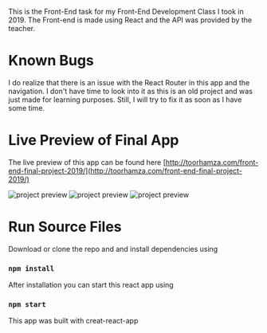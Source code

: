 This is the Front-End task for my Front-End Development Class I took in 2019. The Front-end is made using React and the API was provided by the teacher.

# Known Bugs
I do realize that there is an issue with the React Router in this app and the navigation. I don't have time to look into it as this is an old project and was just made for learning purposes. Still, I will try to fix it as soon as I have some time.

# Live Preview of Final App

The live preview of this app can be found here [http://toorhamza.com/front-end-final-project-2019/](http://toorhamza.com/front-end-final-project-2019/)


<img src="https://i.imgur.com/UugdKOj.png" alt="project preview"/>
<img src="https://i.imgur.com/s1Zm9kA.png" alt="project preview"/>
<img src="https://i.imgur.com/dJeVyAK.png" alt="project preview"/>



# Run Source Files

Download or clone the repo and and install dependencies using 
### `npm install` 


After installation you can start this react app using 

### `npm start`

This app was built with creat-react-app
